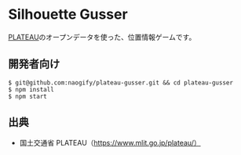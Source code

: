 # Silhouette Gusser 

[PLATEAU](https://www.mlit.go.jp/plateau/)のオープンデータを使った、位置情報ゲームです。

## 開発者向け

```
$ git@github.com:naogify/plateau-gusser.git && cd plateau-gusser
$ npm install
$ npm start
```

## 出典
- 国土交通省 PLATEAU（https://www.mlit.go.jp/plateau/）